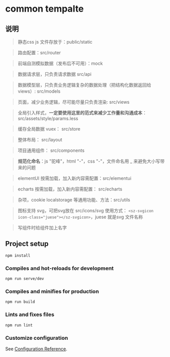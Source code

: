 # common tempalte

## 说明

> 静态css js 文件存放于：public/static

> 路由配置：src/router

> 前端自测模拟数据（发布后不可用）：mock 

> 数据请求层，只负责请求数据 src/api

> 数据模型层，只负责业务逻辑复杂的数据处理（把结构化数据返回给 views）: src/models

> 页面，减少业务逻辑，尽可能尽量只负责渲染: src/views

> 全局引入样式，**一定要使用这里的范式来减少工作量和沟通成本**：src/assets/style/params.less

> 缓存全局数据 vuex： src/store

> 整体布局： src/layout

> 项目通用组件： src/components

> **规范化命名**：js "驼峰"，html "-"，css "-"，文件命名用 _ 来避免大小写带来的问题

> elementUI 按需加载，加入新内容需配置：src/elementui 

> echarts 按需加载，加入新内容需配置： src/echarts

> 杂项，cookie localstorage 等通用功能、方法：src/utils

> 图标支持 svg，可把svg放在 src/icons/svg 使用方式： `<sz-svgicon icon-class="juese"></sz-svgicon>`，juese 就是svg 文件名称 

> 写组件时给组件加上名字

## Project setup
```
npm install
```

### Compiles and hot-reloads for development
```
npm run serve/dev
```

### Compiles and minifies for production
```
npm run build
```

### Lints and fixes files
```
npm run lint
```

### Customize configuration
See [Configuration Reference](https://cli.vuejs.org/config/).

